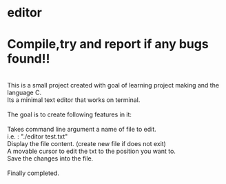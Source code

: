 # editor
<h1> Compile,try and report if any bugs found!!</h1>
<br>This is a small project created with goal of learning project making and the language C.
<br>Its a minimal text editor that works on terminal.
<br>
<br>The goal is to create following features in it:
<br>
<br>Takes command line argument a name of file to edit.
<br>    i.e. : "./editor test.txt"
<br>Display the file content. (create new file if does not exit)
<br>A movable cursor to edit the txt to the position you want to.
<br>Save the changes into the file.
<br>
<br>Finally completed.

